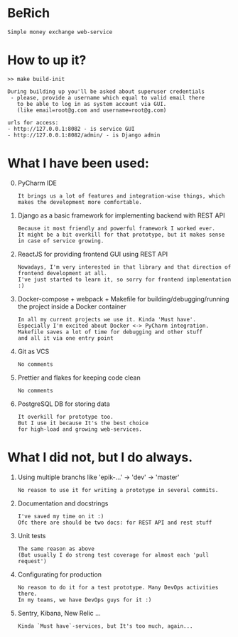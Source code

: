 # BeRich

```
Simple money exchange web-service
```

# How to up it?

```
>> make build-init

During building up you'll be asked about superuser credentials
 - please, provide a username which equal to valid email there 
   to be able to log in as system account via GUI.
   (like email=root@g.com and username=root@g.com)

urls for access:
- http://127.0.0.1:8082 - is service GUI 
- http://127.0.0.1:8082/admin/ - is Django admin 
```

# What I have been used:

0. PyCharm IDE

    ```
   It brings us a lot of features and integration-wise things, which
   makes the development more comfortable.
   ``` 

1. Django as a basic framework for implementing backend with REST API

   ```
   Because it most friendly and powerful framework I worked ever.
   It might be a bit overkill for that prototype, but it makes sense 
   in case of service growing.
   ``` 

2. ReactJS for providing frontend GUI using REST API

   ```
   Nowadays, I'm very interested in that library and that direction of 
   frontend development at all. 
   I've just started to learn it, so sorry for frontend implementation :)
   ```

3. Docker-compose + webpack + Makefile for 
building/debugging/running the project inside a Docker container

   ```
   In all my current projects we use it. Kinda 'Must have'.
   Especially I'm excited about Docker <-> PyCharm integration. 
   Makefile saves a lot of time for debugging and other stuff 
   and all it via one entry point
   ```

4. Git as VCS

   ```
   No comments
   ```

5. Prettier and flakes for keeping code clean
    
   ```
   No comments
   ```

6. PostgreSQL DB for storing data

   ```
   It overkill for prototype too.
   But I use it because It's the best choice 
   for high-load and growing web-services.
   ```
   
# What I did not, but I do always.

1. Using multiple branchs like 'epik-...' -> 'dev' -> 'master'
   
   ``` 
   No reason to use it for writing a prototype in several commits.
   ```
    
2. Documentation and docstrings

   ```
   I've saved my time on it :)
   Ofc there are should be two docs: for REST API and rest stuff
   ```
    
3. Unit tests
    
   ```
   The same reason as above 
   (But usually I do strong test coverage for almost each 'pull request') 
   ```
   
4. Configurating for production
    
   ```
   No reason to do it for a test prototype. Many DevOps activities there.
   In my teams, we have DevOps guys for it :) 
   ```
   
5. Sentry, Kibana, New Relic ...

   ```
   Kinda `Must have`-services, but It's too much, again... 
   ```
